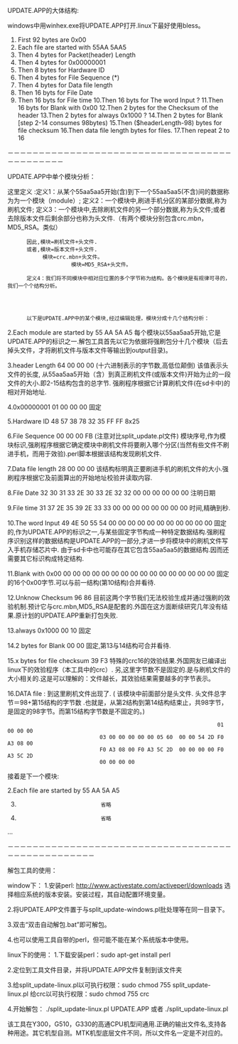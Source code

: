 UPDATE.APP的大体结构:

windows中用winhex.exe将UPDATE.APP打开.linux下最好使用bless。


1. First 92 bytes are 0x00
2. Each file are started with 55AA 5AA5
3. Then 4 bytes for Packet(header) Length
4. Then 4 bytes for 0x00000001
5. Then 8 bytes for Hardware ID
6. Then 4 bytes for File Sequence (*)
7. Then 4 bytes for Data file length
8. Then 16 byts for File Date
9. Then 16 byts for File time
10.Then 16 byts for The word Input ?
11.Then 16 byts for Blank with 0x00
12.Then 2 bytes for the Checksum of the header
13.Then 2 bytes for always 0x1000 ?
14.Then 2 bytes for Blank [step 2-14 consumes 98bytes)
15.Then ($headerLength-98) bytes for file checksum
16.Then data file length bytes for files.
17.Then repeat 2 to 16




－－－－－－－－－－－－－－－－－－－－－－－－－－－－－－－－－－－－－－－－－－－－－



UPDATE.APP中单个模块分析：
  

这里定义 :定义1：从某个55aa5aa5开始(含)到下一个55aa5aa5(不含)间的数据称为为一个模块（module）;
          定义2：一个模块中,刷进手机分区的某部分数据,称为刷机文件;
	      定义3：一个模块中,去除刷机文件的另一个部分数据,称为头文件;或者去除版本文件后剩余部分也称为头文件.（有两个模块分别包含crc.mbn，MD5_RSA。类似）

          因此,模块=刷机文件+头文件.
		  或者,模块=版本文件+头文件.
		       模块=crc.mbn+头文件。
                        模块=MD5_RSA+头文件。

          定义4：我们将不同模块中相对应位置的多个字节称为结构。各个模块是有规律可寻的，我们一个个结构分析。
          

               

		  以下是UPDATE.APP中的某个模块,经过编辑处理，模块分成十几个结构分析：   
		  
                                        
 
2.Each module are started by     55 AA 5A A5                                             每个模块以55aa5aa5开始,它是UPDATE.APP的标识之一.解包工具首先以它为依据将强刷包分十几个模块（后去掉头文件，才将刷机文件与版本文件等输出到output目录)。

3.header Length                  64 00 00 00  (十六进制表示的字节数,高低位颠倒)          该值表示头文件的长度, 从55aa5aa5开始（含）到真正刷机文件(或版本文件)开始为止的一段文件的大小.即2-15结构包含的总字节. 强刷程序根据它计算刷机文件(在sd卡中)的相对开始地址.        
 
4.0x00000001                     01 00 00 00                                             固定                      

5.Hardware ID	                 48 57 38 78  32 35 FF FF                                8x25

6.File Sequence                  00 00 00 FB   (注意对比split_update.pl文件)             模块序号,作为模块标识,强刷程序根据它确定模块中刷机文件将要刷入哪个分区(当然有些文件不刷进手机，而用于效验).perl脚本根据该结构发现刷机文件.

7.Data file length               28 00 00 00                                             该结构标明真正要刷进手机的刷机文件的大小.强刷程序根据它及前面算出的开始地址校验并读取内容.    

8.File Date                      32 30 31 33  2E 30 33 2E  32 32 00 00  00 00 00 00      注明日期

9.File time                      31 37 2E 35  39 2E 33 33  00 00 00 00  00 00 00 00      时间,精确到秒.

10.The word Input                49 4E 50 55  54 00 00 00  00 00 00 00  00 00 00 00      固定的,作为UPDATE.APP的标识之一,与某些固定字节构成一种特定数据结构.强刷程序识别这样的数据结构是UPDATE.APP的一部分,才进一步将模块中的刷机文件写入手机存储芯片中. 由于sd卡中也可能存在其它包含55aa5aa5的数据结构.因而还需要其它标识构成特定结构.

11.Blank with 0x00               00 00 00 00  00 00 00 00  00 00 00 00  00 00 00 00      固定的16个0x00字节.可以与前一结构(第10结构)合并看待.

12.Unknow Checksum               96 86                                                   目前这两个字节我们无法校验生成并通过强刷的效验机制.预计它与crc.mbn,MD5_RSA是配套的.外国在这方面断续研究几年没有结果.原计划的UPDATE.APP重新打包失败.

13.always 0x1000                 00 10                                                   固定

14.2 bytes for Blank             00 00                                                   固定,第13与14结构可合并看待.

15.x bytes for file checksum     39 F3                                                   特殊的crc16的效验结果.外国网友已编译出linux下的效验程序（本工具中的crc）.  另,这里字节数不是固定的.是与刷机文件的大小相关的.这是可以理解的：文件越长，其效验结果需要越多的字节表示。

16.DATA file  :                  到这里刷机文件出现了. ( 该模块中前面部分是头文件. 头文件总字节＝98+第15结构的字节数 .也就是，从第2结构到第14结构结束止，共98字节，是固定的98字节。而第15结构字节数是不固定的。)                     

                                                                      01 00 00 00   
                                 03 00 00 00 00 00 05 60  00 00 54 2D F0 A3 08 00   
                                 F0 A3 08 00 F0 A3 5C 2D  00 00 00 00 F0 A3 5C 2D   
                                 00 00 00 00                                        


								 
								 
								 
								 
接着是下一个模块:
	
2.Each file are started by       55 AA 5A A5

3.                               省略

4.                               省略

...								 

  
  

     
－－－－－－－－－－－－－－－－－－－－－－－－－－－－－－－－－－－－－－－－－－－－－－－－－－


解包工具的使用：

window下：
1.安装perl:   http://www.activestate.com/activeperl/downloads
   选择相应系统的版本安装。安装过程，其自动配置环境变量。

2.将UPDATE.APP文件置于与split_update-windows.pl批处理等在同一目录下。

3.双击“双击自动解包.bat”即可解包。

4.也可以使用工具自带的perl，但可能不能在某个系统版本中使用。


linux下的使用：
1.下载安装perl：sudo apt-get install perl

2.定位到工具文件目录，并将UPDATE.APP文件复制到该文件夹

3.给split_update-linux.pl以可执行权限：sudo chmod 755 split_update-linux.pl
  给crc以可执行权限：sudo chmod 755 crc

4.开始解包：  ./split_update-linux.pl UPDATE.APP
或者          ./split_update-linux.pl




该工具在Y300，G510，G330的高通CPU机型间通用.正确的输出文件名,支持各种用途。其它机型自测。MTK机型底层文件不同，所以文件名一定是不对应的。
